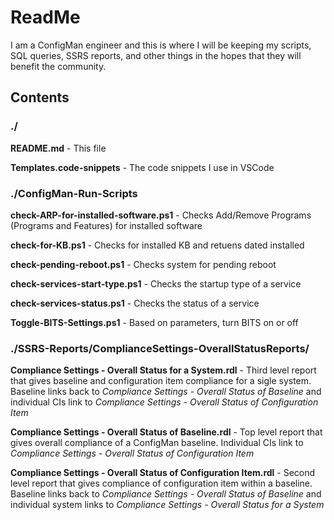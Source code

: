 # ReadMe

I am a ConfigMan engineer and this is where I will be keeping my scripts, SQL queries, SSRS reports, and other things in the hopes that they will benefit the community.

## Contents

### ./

**README.md** - This file

**Templates.code-snippets** - The code snippets I use in VSCode

### ./ConfigMan-Run-Scripts

**check-ARP-for-installed-software.ps1** - Checks Add/Remove Programs (Programs and Features) for installed software

**check-for-KB.ps1** - Checks for installed KB and retuens dated installed

**check-pending-reboot.ps1** - Checks system for pending reboot

**check-services-start-type.ps1** - Checks the startup type of a service

**check-services-status.ps1** - Checks the status of a service

**Toggle-BITS-Settings.ps1** - Based on parameters, turn BITS on or off

### ./SSRS-Reports/ComplianceSettings-OverallStatusReports/

**Compliance Settings - Overall Status for a System.rdl** - Third level report that gives baseline and configuration item compliance for a sigle system. Baseline links back to *Compliance Settings - Overall Status of Baseline* and individual CIs link to *Compliance Settings - Overall Status of Configuration Item*

**Compliance Settings - Overall Status of Baseline.rdl** - Top level report that gives overall compliance of a ConfigMan baseline. Individual CIs link to *Compliance Settings - Overall Status of Configuration Item*

**Compliance Settings - Overall Status of Configuration Item.rdl** - Second level report that gives compliance of configuration item within a baseline.  Baseline links back to *Compliance Settings - Overall Status of Baseline* and individual system links to *Compliance Settings - Overall Status for a System*
